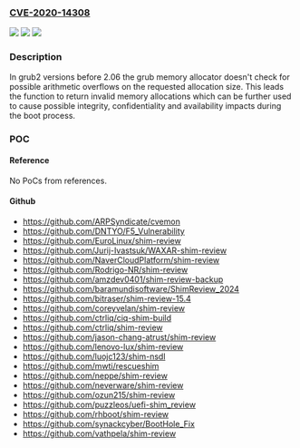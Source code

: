 ### [CVE-2020-14308](https://cve.mitre.org/cgi-bin/cvename.cgi?name=CVE-2020-14308)
![](https://img.shields.io/static/v1?label=Product&message=Grub&color=blue)
![](https://img.shields.io/static/v1?label=Version&message=n%2Fa&color=blue)
![](https://img.shields.io/static/v1?label=Vulnerability&message=Integer%20Overflow%20or%20Wraparound%20leading%20to%20Heap-based%20Buffer%20Overflow&color=brighgreen)

### Description

In grub2 versions before 2.06 the grub memory allocator doesn't check for possible arithmetic overflows on the requested allocation size. This leads the function to return invalid memory allocations which can be further used to cause possible integrity, confidentiality and availability impacts during the boot process.

### POC

#### Reference
No PoCs from references.

#### Github
- https://github.com/ARPSyndicate/cvemon
- https://github.com/DNTYO/F5_Vulnerability
- https://github.com/EuroLinux/shim-review
- https://github.com/Jurij-Ivastsuk/WAXAR-shim-review
- https://github.com/NaverCloudPlatform/shim-review
- https://github.com/Rodrigo-NR/shim-review
- https://github.com/amzdev0401/shim-review-backup
- https://github.com/baramundisoftware/ShimReview_2024
- https://github.com/bitraser/shim-review-15.4
- https://github.com/coreyvelan/shim-review
- https://github.com/ctrliq/ciq-shim-build
- https://github.com/ctrliq/shim-review
- https://github.com/jason-chang-atrust/shim-review
- https://github.com/lenovo-lux/shim-review
- https://github.com/luojc123/shim-nsdl
- https://github.com/mwti/rescueshim
- https://github.com/neppe/shim-review
- https://github.com/neverware/shim-review
- https://github.com/ozun215/shim-review
- https://github.com/puzzleos/uefi-shim_review
- https://github.com/rhboot/shim-review
- https://github.com/synackcyber/BootHole_Fix
- https://github.com/vathpela/shim-review

